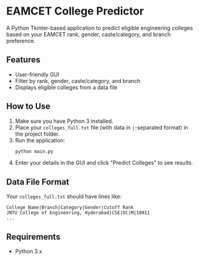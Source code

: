 # EAMCET College Predictor

A Python Tkinter-based application to predict eligible engineering colleges based on your EAMCET rank, gender, caste/category, and branch preference.

## Features

- User-friendly GUI
- Filter by rank, gender, caste/category, and branch
- Displays eligible colleges from a data file

## How to Use
1. Make sure you have Python 3 installed.
2. Place your `colleges_full.txt` file (with data in `|`-separated format) in the      project folder.
3. Run the application:
    ```bash
    python main.py
    ```
4. Enter your details in the GUI and click "Predict Colleges" to see results.

## Data File Format

Your `colleges_full.txt` should have lines like:
```
College Name|Branch|Category|Gender|Cutoff Rank
JNTU College of Engineering, Hyderabad|CSE|OC|M|10011
...
```

## Requirements

- Python 3.x


